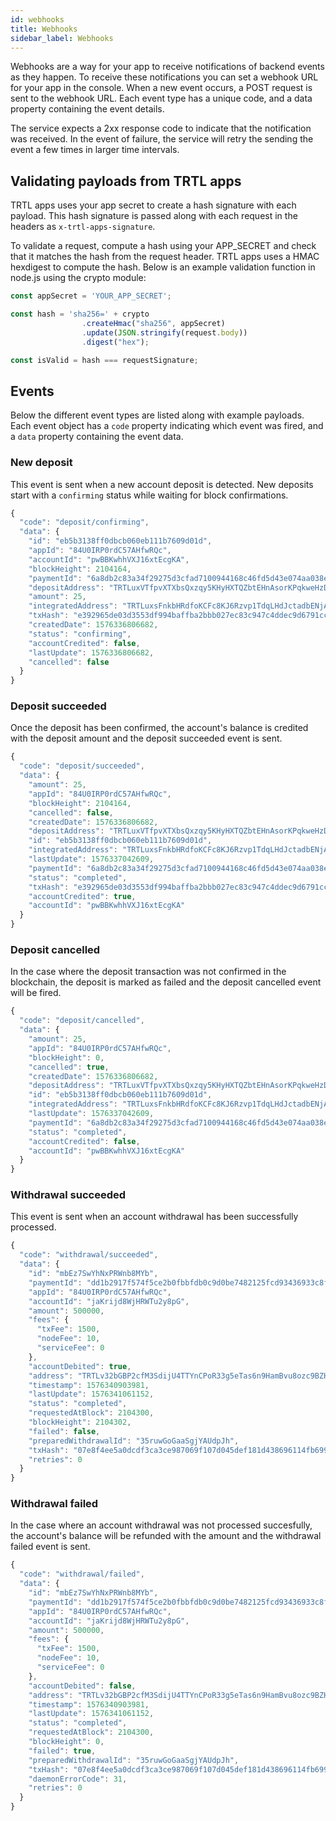 ```yaml
---
id: webhooks
title: Webhooks
sidebar_label: Webhooks
---
```


Webhooks are a way for your app to receive notifications of backend events as they happen. To receive these notifications you can set a webhook URL for your app in the console. When a new event occurs, a POST request is sent to the webhook URL. Each event type has a unique code, and a data property containing the event details.

The service expects a 2xx response code to indicate that the notification was received. In the event of failure, the service will retry the sending the event a few times in larger time intervals.

## Validating payloads from TRTL apps

TRTL apps uses your app secret to create a hash signature with each payload. This hash signature is passed along with each request in the headers as `x-trtl-apps-signature`.

To validate a request, compute a hash using your APP_SECRET and check that it matches the hash from the request header. TRTL apps uses a HMAC hexdigest to compute the hash. Below is an example validation function in node.js using the crypto module:

```js
const appSecret = 'YOUR_APP_SECRET';

const hash = 'sha256=' + crypto
                .createHmac("sha256", appSecret)
                .update(JSON.stringify(request.body))
                .digest("hex");

const isValid = hash === requestSignature;
```

## Events

Below the different event types are listed along with example payloads. Each event object has a `code` property indicating which event was fired, and a `data` property containing the event data.

### New deposit

This event is sent when a new account deposit is detected. New deposits start with a `confirming` status while waiting for block confirmations.

```js
{
  "code": "deposit/confirming",
  "data": {
    "id": "eb5b3138ff0dbcb060eb111b7609d01d",
    "appId": "84U0IRP0rdC57AHfwRQc",
    "accountId": "pwBBKwhhVXJ16xtEcgKA",
    "blockHeight": 2104164,
    "paymentId": "6a8db2c83a34f29275d3cfad7100944168c46fd5d43e074aa038e18a0410c7dd",
    "depositAddress": "TRTLuxVTfpvXTXbsQxzqy5KHyHXTQZbtEHnAsorKPqkweHzDRcRyM28g6jJMQjBoocYqsjtR3G5n1ipuDpn6VbqZQWnQ198HZcD",
    "amount": 25,
    "integratedAddress": "TRTLuxsFnkbHRdfoKCFc8KJ6Rzvp1TdqLHdJctadbENjAZx5mhgXqQXA6kNfcuNnap94kdBUwnfvPHvh82YufKFmHbXLoKCzfHLXTXbsQxzqy5KHyHXTQZbtEHnAsorKPqkweHzDRcRyM28g6jJMQjBoocYqsjtR3G5n1ipuDpn6VbqZQWnQ1D22qvB",
    "txHash": "e392965de03d3553df994baffba2bbb027ec83c947c4ddec9d6791cc86bca588",
    "createdDate": 1576336806682,
    "status": "confirming",
    "accountCredited": false,
    "lastUpdate": 1576336806682,
    "cancelled": false
  }
}
```

### Deposit succeeded

Once the deposit has been confirmed, the account's balance is credited with the deposit amount and the deposit succeeded event is sent.

```js
{
  "code": "deposit/succeeded",
  "data": {
    "amount": 25,
    "appId": "84U0IRP0rdC57AHfwRQc",
    "blockHeight": 2104164,
    "cancelled": false,
    "createdDate": 1576336806682,
    "depositAddress": "TRTLuxVTfpvXTXbsQxzqy5KHyHXTQZbtEHnAsorKPqkweHzDRcRyM28g6jJMQjBoocYqsjtR3G5n1ipuDpn6VbqZQWnQ198HZcD",
    "id": "eb5b3138ff0dbcb060eb111b7609d01d",
    "integratedAddress": "TRTLuxsFnkbHRdfoKCFc8KJ6Rzvp1TdqLHdJctadbENjAZx5mhgXqQXA6kNfcuNnap94kdBUwnfvPHvh82YufKFmHbXLoKCzfHLXTXbsQxzqy5KHyHXTQZbtEHnAsorKPqkweHzDRcRyM28g6jJMQjBoocYqsjtR3G5n1ipuDpn6VbqZQWnQ1D22qvB",
    "lastUpdate": 1576337042609,
    "paymentId": "6a8db2c83a34f29275d3cfad7100944168c46fd5d43e074aa038e18a0410c7dd",
    "status": "completed",
    "txHash": "e392965de03d3553df994baffba2bbb027ec83c947c4ddec9d6791cc86bca588",
    "accountCredited": true,
    "accountId": "pwBBKwhhVXJ16xtEcgKA"
  }
}
```

### Deposit cancelled

In the case where the deposit transaction was not confirmed in the blockchain, the deposit is marked as failed and the deposit cancelled event will be fired.

```js
{
  "code": "deposit/cancelled",
  "data": {
    "amount": 25,
    "appId": "84U0IRP0rdC57AHfwRQc",
    "blockHeight": 0,
    "cancelled": true,
    "createdDate": 1576336806682,
    "depositAddress": "TRTLuxVTfpvXTXbsQxzqy5KHyHXTQZbtEHnAsorKPqkweHzDRcRyM28g6jJMQjBoocYqsjtR3G5n1ipuDpn6VbqZQWnQ198HZcD",
    "id": "eb5b3138ff0dbcb060eb111b7609d01d",
    "integratedAddress": "TRTLuxsFnkbHRdfoKCFc8KJ6Rzvp1TdqLHdJctadbENjAZx5mhgXqQXA6kNfcuNnap94kdBUwnfvPHvh82YufKFmHbXLoKCzfHLXTXbsQxzqy5KHyHXTQZbtEHnAsorKPqkweHzDRcRyM28g6jJMQjBoocYqsjtR3G5n1ipuDpn6VbqZQWnQ1D22qvB",
    "lastUpdate": 1576337042609,
    "paymentId": "6a8db2c83a34f29275d3cfad7100944168c46fd5d43e074aa038e18a0410c7dd",
    "status": "completed",
    "accountCredited": false,
    "accountId": "pwBBKwhhVXJ16xtEcgKA"
  }
}
```

### Withdrawal succeeded

This event is sent when an account withdrawal has been successfully processed.

```js
{
  "code": "withdrawal/succeeded",
  "data": {
    "id": "mbEz7SwYhNxPRWnb8MYb",
    "paymentId": "dd1b2917f574f5ce2b0fbbfdb0c9d0be7482125fcd93436933c8fe75c38c8a4b",
    "appId": "84U0IRP0rdC57AHfwRQc",
    "accountId": "jaKrijd8WjHRWTu2y8pG",
    "amount": 500000,
    "fees": {
      "txFee": 1500,
      "nodeFee": 10,
      "serviceFee": 0
    },
    "accountDebited": true,
    "address": "TRTLv32bGBP2cfM3SdijU4TTYnCPoR33g5eTas6n9HamBvu8ozc9BZHWza5j7cmBFSgh4dmmGRongfoEEzcvuAEF8dLxixsS7he",
    "timestamp": 1576340903981,
    "lastUpdate": 1576341061152,
    "status": "completed",
    "requestedAtBlock": 2104300,
    "blockHeight": 2104302,
    "failed": false,
    "preparedWithdrawalId": "35ruwGoGaaSgjYAUdpJh",
    "txHash": "07e8f4ee5a0dcdf3ca3ce987069f107d045def181d438696114fb6990fb3c72c",
    "retries": 0
  }
}
```

### Withdrawal failed

In the case where an account withdrawal was not processed succesfully, the account's balance will be refunded with the amount and the withdrawal failed event is sent.

```js
{
  "code": "withdrawal/failed",
  "data": {
    "id": "mbEz7SwYhNxPRWnb8MYb",
    "paymentId": "dd1b2917f574f5ce2b0fbbfdb0c9d0be7482125fcd93436933c8fe75c38c8a4b",
    "appId": "84U0IRP0rdC57AHfwRQc",
    "accountId": "jaKrijd8WjHRWTu2y8pG",
    "amount": 500000,
    "fees": {
      "txFee": 1500,
      "nodeFee": 10,
      "serviceFee": 0
    },
    "accountDebited": false,
    "address": "TRTLv32bGBP2cfM3SdijU4TTYnCPoR33g5eTas6n9HamBvu8ozc9BZHWza5j7cmBFSgh4dmmGRongfoEEzcvuAEF8dLxixsS7he",
    "timestamp": 1576340903981,
    "lastUpdate": 1576341061152,
    "status": "completed",
    "requestedAtBlock": 2104300,
    "blockHeight": 0,
    "failed": true,
    "preparedWithdrawalId": "35ruwGoGaaSgjYAUdpJh",
    "txHash": "07e8f4ee5a0dcdf3ca3ce987069f107d045def181d438696114fb6990fb3c72c",
    "daemonErrorCode": 31,
    "retries": 0
  }
}
```